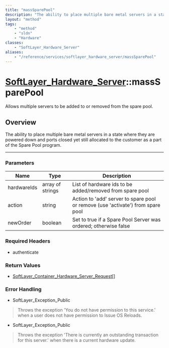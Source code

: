 ```yaml
---
title: "massSparePool"
description: "The ability to place multiple bare metal servers in a state where they are powered down and ports closed yet still alloc... "
layout: "method"
tags:
    - "method"
    - "sldn"
    - "Hardware"
classes:
    - "SoftLayer_Hardware_Server"
aliases:
    - "/reference/services/softlayer_hardware_server/massSparePool"
---
```

# [SoftLayer_Hardware_Server](/reference/services/SoftLayer_Hardware_Server)::massSparePool

Allows multiple servers to be added to or removed from the spare pool.


## Overview 
The ability to place multiple bare metal servers in a state where they are powered down and ports closed yet still allocated to the customer as a part of the Spare Pool program. 

-----

### Parameters 
|Name | Type | Description |
| --- | --- | --- |
|hardwareIds| array of strings| List of hardware ids to be added/removed from spare pool|
|action| string| Action to 'add' server to spare pool or remove (use 'activate') from spare pool|
|newOrder| boolean| Set to true if a Spare Pool Server was ordered; otherwise false|


### Required Headers
* authenticate


### Return Values
* <a href='/reference/datatypes/SoftLayer_Container_Hardware_Server_Request'>SoftLayer_Container_Hardware_Server_Request[] </a>



### Error Handling

* SoftLayer_Exception_Public 

> Throws the exception 'You do not have permission to this service.' when a user does not have permission to Issue OS Reloads. 

* SoftLayer_Exception_Public 

> Throws the exception 'There is currently an outstanding transaction for this server.' when there is a current hardware update. 




